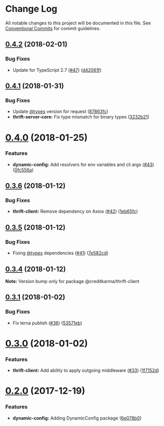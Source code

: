 # Change Log

All notable changes to this project will be documented in this file.
See [Conventional Commits](https://conventionalcommits.org) for commit guidelines.

<a name="0.4.2"></a>
## [0.4.2](https://github.com/creditkarma/thrift-server/tree/master/packages/thrift-client/compare/v0.4.1...v0.4.2) (2018-02-01)


### Bug Fixes

* Update for TypeScript 2.7 ([#47](https://github.com/creditkarma/thrift-server/tree/master/packages/thrift-client/issues/47)) ([d42061f](https://github.com/creditkarma/thrift-server/tree/master/packages/thrift-client/commit/d42061f))




<a name="0.4.1"></a>
## [0.4.1](https://github.com/creditkarma/thrift-server/tree/master/packages/thrift-client/compare/v0.4.0...v0.4.1) (2018-01-31)


### Bug Fixes

* Update [@types](https://github.com/types) version for request ([87863fc](https://github.com/creditkarma/thrift-server/tree/master/packages/thrift-client/commit/87863fc))
* **thrift-server-core:** Fix type mismatch for binary types ([3232b21](https://github.com/creditkarma/thrift-server/tree/master/packages/thrift-client/commit/3232b21))




<a name="0.4.0"></a>
# [0.4.0](https://github.com/creditkarma/thrift-server/tree/master/packages/thrift-client/compare/v0.3.6...v0.4.0) (2018-01-25)


### Features

* **dynamic-config:** Add resolvers for env variables and cli args ([#43](https://github.com/creditkarma/thrift-server/tree/master/packages/thrift-client/issues/43)) ([0fc556a](https://github.com/creditkarma/thrift-server/tree/master/packages/thrift-client/commit/0fc556a))




<a name="0.3.6"></a>
## [0.3.6](https://github.com/creditkarma/thrift-server/tree/master/packages/thrift-client/compare/v0.3.5...v0.3.6) (2018-01-12)


### Bug Fixes

* **thrift-client:** Remove dependency on Axios ([#42](https://github.com/creditkarma/thrift-server/tree/master/packages/thrift-client/issues/42)) ([1eb65fc](https://github.com/creditkarma/thrift-server/tree/master/packages/thrift-client/commit/1eb65fc))




<a name="0.3.5"></a>
## [0.3.5](https://github.com/creditkarma/thrift-server/tree/master/packages/thrift-client/compare/v0.3.4...v0.3.5) (2018-01-12)


### Bug Fixes

* Fixing [@types](https://github.com/types) dependencies ([#41](https://github.com/creditkarma/thrift-server/tree/master/packages/thrift-client/issues/41)) ([7e582cd](https://github.com/creditkarma/thrift-server/tree/master/packages/thrift-client/commit/7e582cd))




<a name="0.3.4"></a>
## [0.3.4](https://github.com/creditkarma/thrift-server/tree/master/packages/thrift-client/compare/v0.3.3...v0.3.4) (2018-01-12)




**Note:** Version bump only for package @creditkarma/thrift-client

<a name="0.3.1"></a>
## [0.3.1](https://github.com/creditkarma/thrift-server/tree/master/packages/thrift-client/compare/v0.3.0...v0.3.1) (2018-01-02)


### Bug Fixes

* Fix lerna publish ([#36](https://github.com/creditkarma/thrift-server/tree/master/packages/thrift-client/issues/36)) ([53571eb](https://github.com/creditkarma/thrift-server/tree/master/packages/thrift-client/commit/53571eb))




<a name="0.3.0"></a>
# [0.3.0](https://github.com/creditkarma/thrift-server/tree/master/packages/thrift-client/compare/v0.2.0...v0.3.0) (2018-01-02)


### Features

* **thrift-client:** Add ability to apply outgoing middleware ([#33](https://github.com/creditkarma/thrift-server/tree/master/packages/thrift-client/issues/33)) ([1f7152d](https://github.com/creditkarma/thrift-server/tree/master/packages/thrift-client/commit/1f7152d))




<a name="0.2.0"></a>
# [0.2.0](https://github.com/creditkarma/thrift-server/tree/master/packages/thrift-client/compare/v0.1.3...v0.2.0) (2017-12-19)


### Features

* **dynamic-config:** Adding DynamicConfig package ([6e078b0](https://github.com/creditkarma/thrift-server/tree/master/packages/thrift-client/commit/6e078b0))
